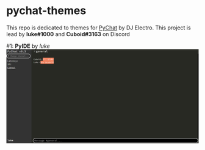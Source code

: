 # pychat-themes
This repo is dedicated to themes for [PyChat](https://chat.dj-electro.me) by DJ Electro.
This project is lead by **luke#1000** and **Cuboid#3163** on Discord

#1: **PyIDE** by *luke*
![PyIDE](PyIDE/thumb.png)
